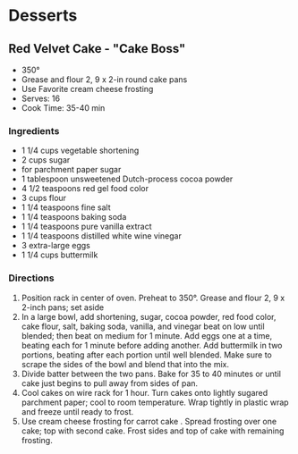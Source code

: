 # Desserts

## Red Velvet Cake - "Cake Boss"

* 350°
* Grease and flour 2, 9 x 2-in round cake pans
* Use Favorite cream cheese frosting
* Serves: 16
* Cook Time: 35-40 min

### Ingredients

* 1 1/4 cups vegetable shortening
* 2 cups sugar
* for parchment paper sugar
* 1 tablespoon unsweetened Dutch-process cocoa powder
* 4 1/2 teaspoons red gel food color
* 3 cups flour
* 1 1/4 teaspoons fine salt
* 1 1/4 teaspoons baking soda
* 1 1/4 teaspoons pure vanilla extract
* 1 1/4 teaspoons distilled white wine vinegar
* 3 extra-large eggs
* 1 1/4 cups buttermilk

### Directions

1. Position rack in center of oven. Preheat to 350°. Grease and flour 2, 9 x 2-inch pans; set aside
2. In a large bowl, add shortening, sugar, cocoa powder, red food color, cake flour, salt, baking soda, vanilla, and vinegar beat on low until blended; then beat on medium for 1 minute. Add eggs one at a time, beating each for 1 minute before adding another. Add buttermilk in two portions, beating after each portion until well blended. Make sure to scrape the sides of the bowl and blend that into the mix.
3. Divide batter between the two pans. Bake for 35 to 40 minutes or until cake just begins to pull away from sides of pan.
4. Cool cakes on wire rack for 1 hour. Turn cakes onto lightly sugared parchment paper; cool to room temperature. Wrap tightly in plastic wrap and freeze until ready to frost.
5. Use cream cheese frosting for carrot cake . Spread frosting over one cake; top with second cake. Frost sides and top of cake with remaining frosting.
